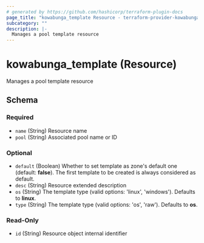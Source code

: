 ```yaml
---
# generated by https://github.com/hashicorp/terraform-plugin-docs
page_title: "kowabunga_template Resource - terraform-provider-kowabunga"
subcategory: ""
description: |-
  Manages a pool template resource
---
```


# kowabunga_template (Resource)

Manages a pool template resource



<!-- schema generated by tfplugindocs -->
## Schema

### Required

- `name` (String) Resource name
- `pool` (String) Associated pool name or ID

### Optional

- `default` (Boolean) Whether to set template as zone's default one (default: **false**). The first template to be created is always considered as default.
- `desc` (String) Resource extended description
- `os` (String) The template type (valid options: 'linux', 'windows'). Defaults to **linux**.
- `type` (String) The template type (valid options: 'os', 'raw'). Defaults to **os**.

### Read-Only

- `id` (String) Resource object internal identifier


